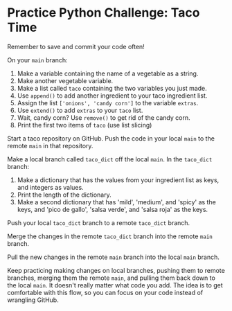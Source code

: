 # Practice Python Challenge: Taco Time

Remember to save and commit your code often!

On your `main` branch:
1. Make a variable containing the name of a vegetable as a string. 
1. Make another vegetable variable.
1. Make a list called `taco` containing the two variables you just made.
1. Use `append()` to add another ingredient to your taco ingredient list.
1. Assign the list `['onions', 'candy corn']` to the variable `extras`.
1. Use `extend()` to add `extras` to your `taco` list.
1. Wait, candy corn? Use `remove()` to get rid of the candy corn.
1. Print the first two items of `taco` (use list slicing)

Start a taco repository on GitHub. Push the code in your local `main` to the remote `main` in that repository.


Make a local branch called `taco_dict` off the local `main`. In the `taco_dict` branch:
1. Make a dictionary that has the values from your ingredient list as keys, and integers as values.
1. Print the length of the dictionary.
1. Make a second dictionary that has 'mild', 'medium', and 'spicy' as the keys, and 'pico de gallo', 'salsa verde', and 'salsa roja' as the keys.

Push your local `taco_dict` branch to a remote `taco_dict` branch. 

Merge the changes in the remote `taco_dict` branch into the remote `main` branch.

Pull the new changes in the remote `main` branch into the local `main` branch.

Keep practicing making changes on local branches, pushing them to remote branches, merging them the remote `main`, and pulling them back down to the local `main`. It doesn't really matter what code you add. The idea is to get comfortable with this flow, so you can focus on your code instead of wrangling GitHub.